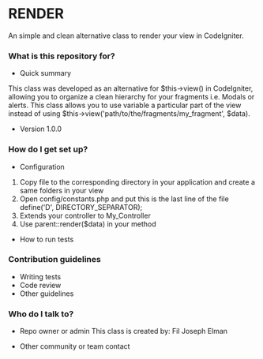# RENDER #

An simple and clean alternative class to render your view in CodeIgniter.

### What is this repository for? ###

* Quick summary

This class was developed as an alternative for $this->view() in CodeIgniter, allowing you to organize a clean hierarchy for
your fragments i.e. Modals or alerts. This class allows you to use variable a particular part of the view instead of using  $this->view('path/to/the/fragments/my_fragment', $data).

* Version 1.0.0

### How do I get set up? ###

* Configuration

1. Copy file to the corresponding directory in your application and create a same folders in your view
2. Open config/constants.php and put this is the last line of the file
define('D', DIRECTORY_SEPARATOR);
3. Extends your controller to My_Controller
4. Use parent::render($data) in your method
* How to run tests

### Contribution guidelines ###

* Writing tests
* Code review
* Other guidelines

### Who do I talk to? ###

* Repo owner or admin
This class is created by: Fil Joseph Elman

* Other community or team contact
